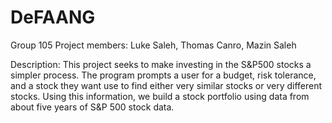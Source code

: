 # DeFAANG
Group 105
Project members: Luke Saleh, Thomas Canro, Mazin Saleh

Description:
This project seeks to make investing in the S&P500 stocks a simpler process. The program prompts a user for a budget, risk tolerance, and a stock they want use to find either very similar stocks or very different stocks. Using this information, we build a stock portfolio using data from about five years of S&P 500 stock data.



